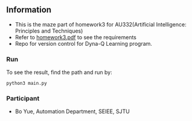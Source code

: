 ## Information
- This is the maze part of homework3 for AU332(Artificial Intelligence: Principles and Techniques)  
- Refer to [homework3.pdf](https://github.com/Bobyue0118/Dyna-Q-Learning/blob/master/homework3.pdf) to see the requirements  
- Repo for version control for Dyna-Q Learning program.  
### Run
To see the result, find the path and run by:
```
python3 main.py  
 ```  
### Participant
- Bo Yue, Automation Department, SEIEE, SJTU
